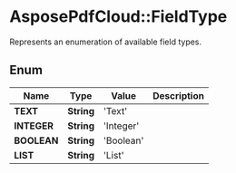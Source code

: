 ﻿# AsposePdfCloud::FieldType
Represents an enumeration of available field types.

## Enum
Name | Type | Value | Description
------------ | ------------- | ------------- | -------------
**TEXT** | **String** | 'Text' | 
**INTEGER** | **String** | 'Integer' | 
**BOOLEAN** | **String** | 'Boolean' | 
**LIST** | **String** | 'List' | 




